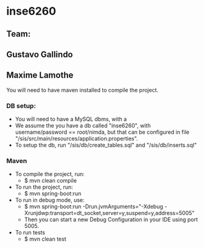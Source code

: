 # inse6260
## Team:
## Gustavo Gallindo
## Maxime Lamothe

You will need to have maven installed to compile the project.

### DB setup:
- You will need to have a MySQL dbms, with a 
- We assume the you have a db called "inse6260", with username/password == root/nimda, but that can be configured in file "/sis/src/main/resources/application.properties".
- To setup the db, run "/sis/db/create_tables.sql" and "/sis/db/inserts.sql"

### Maven
* To compile the project, run:
  * $ mvn clean compile
* To run the project, run:
  * $ mvn spring-boot:run
* To run in debug mode, use:
  * $ mvn spring-boot:run -Drun.jvmArguments="-Xdebug -Xrunjdwp:transport=dt_socket,server=y,suspend=y,address=5005"
  * Then you can start a new Debug Configuration in your IDE using port 5005.
* To run tests
  * $ mvn clean test
